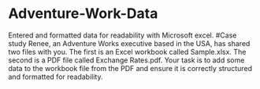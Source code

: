 # Adventure-Work-Data
Entered and formatted data for readability with Microsoft excel.
#Case study
Renee, an Adventure Works executive based in the USA, has shared two files with you. The first is an Excel workbook called Sample.xlsx. The second is a PDF file called Exchange Rates.pdf. Your task is to add some data to the workbook file from the PDF and ensure it is correctly structured and formatted for readability.
